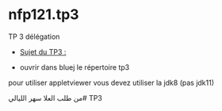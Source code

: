 # nfp121.tp3
TP 3 délégation

* [Sujet du TP3 :](tp3/tp3.html)

* ouvrir dans bluej le répertoire tp3

pour utiliser appletviewer vous devez utiliser la jdk8 (pas jdk11)


من طلب العلا سهر الليالي# TP3
